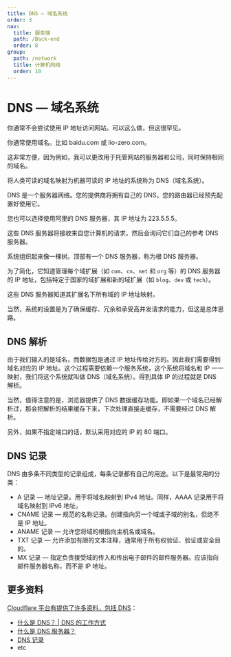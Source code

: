 ```yaml
---
title: DNS — 域名系统
order: 3
nav:
  title: 服务端
  path: /Back-end
  order: 8
group:
  path: /network
  title: 计算机网络
  order: 10
---
```


# DNS — 域名系统

你通常不会尝试使用 IP 地址访问网站。可以这么做，但这很罕见。

你通常使用域名。比如 baidu.com 或 lio-zero.com。

这非常方便，因为例如，我可以更改用于托管网站的服务器和公司，同时保持相同的域名。

将人类可读的域名映射为机器可读的 IP 地址的系统称为 DNS（域名系统）。

DNS 是一个服务器网络。您的提供商将拥有自己的 DNS，您的路由器已经预先配置好使用它。

您也可以选择使用阿里的 DNS 服务器，其 IP 地址为 223.5.5.5。

这些 DNS 服务器将接收来自您计算机的请求，然后会询问它们自己的参考 DNS 服务器。

系统组织起来像一棵树。顶部有一个 DNS 服务器，称为根 DNS 服务器。

为了简化，它知道管理每个域扩展（如 `com`、`cn`、`net` 和 `org` 等）的 DNS 服务器的 IP 地址，包括特定于国家的域扩展和新的域扩展（如 `blog`、`dev` 或 `tech`）。

这些 DNS 服务器知道其扩展名下所有域的 IP 地址映射。

当然，系统的设置是为了确保缓存、冗余和承受高并发请求的能力，但这是总体思路。

## DNS 解析

由于我们输入的是域名，而数据包是通过 IP 地址传给对方的。因此我们需要得到域名对应的 IP 地址。这个过程需要依赖一个服务系统，这个系统将域名和 IP 一一映射，我们将这个系统就叫做 DNS（域名系统）。得到具体 IP 的过程就是 DNS 解析。

当然，值得注意的是，浏览器提供了 DNS 数据缓存功能。即如果一个域名已经解析过，那会把解析的结果缓存下来，下次处理直接走缓存，不需要经过 DNS 解析。

另外，如果不指定端口的话，默认采用对应的 IP 的 80 端口。

## DNS 记录

DNS 由多条不同类型的记录组成，每条记录都有自己的用途。以下是最常用的分类：

- A 记录 — 地址记录。用于将域名映射到 IPv4 地址。同样，AAAA 记录用于将域名映射到 IPv6 地址。
- CNAME 记录 — 规范的名称记录。创建指向另一个域或子域的别名，但绝不是 IP 地址。
- ANAME 记录 — 允许您将域的根指向主机名或域名。
- TXT 记录 — 允许添加有限的文本注释，通常用于所有权验证、验证或安全目的。
- MX 记录 — 指定负责接受域的传入和传出电子邮件的邮件服务器。应该指向邮件服务器名称，而不是 IP 地址。

## 更多资料

[Cloudflare 平台有提供了许多资料，包括 DNS](https://www.cloudflare.com/zh-cn/learning/)：

- [什么是 DNS？ | DNS 的工作方式](https://www.cloudflare.com/zh-cn/learning/dns/what-is-dns/)
- [什么是 DNS 服务器？](https://www.cloudflare.com/zh-cn/learning/dns/what-is-a-dns-server/)
- [DNS 记录](https://www.cloudflare.com/zh-cn/learning/dns/dns-records/)
- etc
